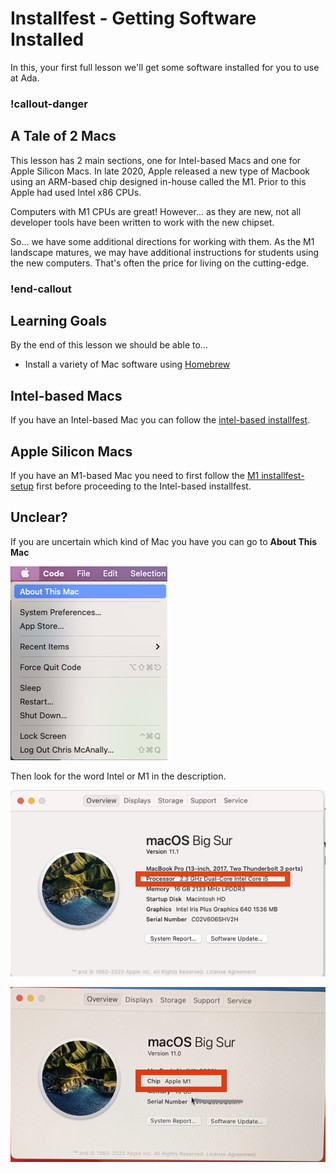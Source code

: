 # Installfest - Getting Software Installed

In this, your first full lesson we'll get some software installed for you to use at Ada.

<!-- available callout types: info, success, warning, danger, secondary  -->
### !callout-danger

## A Tale of 2 Macs

This lesson has 2 main sections, one for Intel-based Macs and one for Apple Silicon Macs.  In late 2020, Apple released a new type of Macbook using an ARM-based chip designed in-house called the M1.  Prior to this Apple had used Intel x86 CPUs.  

Computers with M1 CPUs are great!  However... as they are new, not all developer tools have been written to work with the new chipset.  

So... we have some additional directions for working with them.  As the M1 landscape matures, we may have additional instructions for students using the new computers.  That's often the price for living on the cutting-edge.

### !end-callout

## Learning Goals

By the end of this lesson we should be able to...

- Install a variety of Mac software using [Homebrew](https://brew.sh/)

## Intel-based Macs

If you have an Intel-based Mac you can follow the [intel-based installfest](installfest/installfest-intel.resource.md).

## Apple Silicon Macs

If you have an M1-based Mac you need to first follow the [M1 installfest-setup](installfest/installfest-m1.resource.md) first before proceeding to the Intel-based installfest.

## Unclear?

If you are uncertain which kind of Mac you have you can go to **About This Mac**

![About this mac menu item](images/about-this-mac-menu.png)

Then look for the word Intel or M1 in the description.

![About this mac screen](images/about-this-mac-intel.png)

![About this mac M1 screen](images/m1-screenshot.png)
